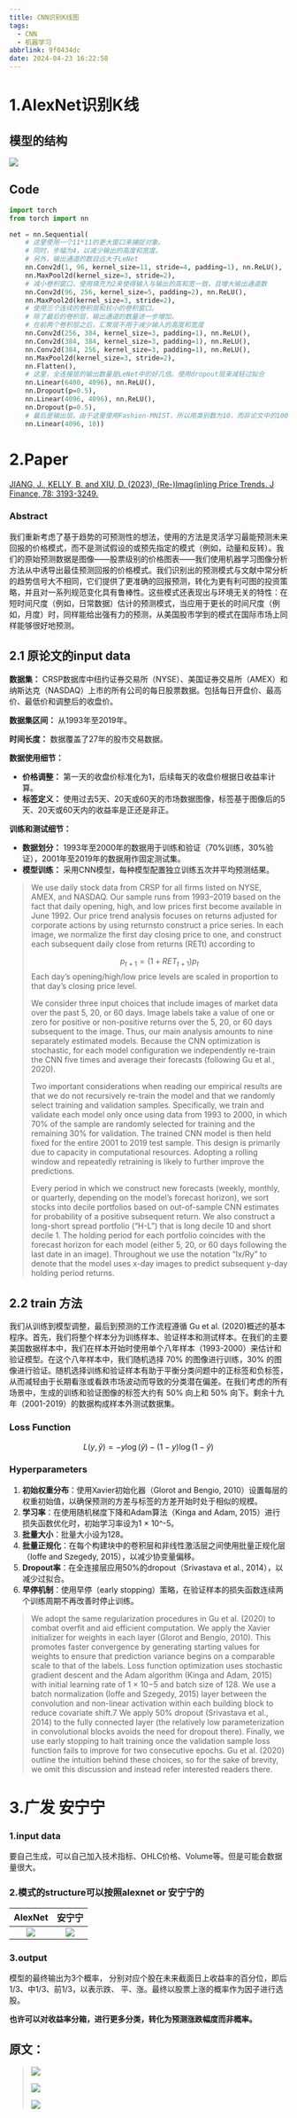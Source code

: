 ```yaml
---
title: CNN识别K线图
tags:
  - CNN
  - 机器学习
abbrlink: 9f0434dc
date: 2024-04-23 16:22:58
---
```


# 1.AlexNet识别K线

## 模型的结构

![](./CNN识别K线图/image-20240423161730775.png)



## Code

```python
import torch
from torch import nn

net = nn.Sequential(
    # 这里使用一个11*11的更大窗口来捕捉对象。
    # 同时，步幅为4，以减少输出的高度和宽度。
    # 另外，输出通道的数目远大于LeNet
    nn.Conv2d(1, 96, kernel_size=11, stride=4, padding=1), nn.ReLU(),
    nn.MaxPool2d(kernel_size=3, stride=2),
    # 减小卷积窗口，使用填充为2来使得输入与输出的高和宽一致，且增大输出通道数
    nn.Conv2d(96, 256, kernel_size=5, padding=2), nn.ReLU(),
    nn.MaxPool2d(kernel_size=3, stride=2),
    # 使用三个连续的卷积层和较小的卷积窗口。
    # 除了最后的卷积层，输出通道的数量进一步增加。
    # 在前两个卷积层之后，汇聚层不用于减少输入的高度和宽度
    nn.Conv2d(256, 384, kernel_size=3, padding=1), nn.ReLU(),
    nn.Conv2d(384, 384, kernel_size=3, padding=1), nn.ReLU(),
    nn.Conv2d(384, 256, kernel_size=3, padding=1), nn.ReLU(),
    nn.MaxPool2d(kernel_size=3, stride=2),
    nn.Flatten(),
    # 这里，全连接层的输出数量是LeNet中的好几倍。使用dropout层来减轻过拟合
    nn.Linear(6400, 4096), nn.ReLU(),
    nn.Dropout(p=0.5),
    nn.Linear(4096, 4096), nn.ReLU(),
    nn.Dropout(p=0.5),
    # 最后是输出层。由于这里使用Fashion-MNIST，所以用类别数为10，而非论文中的1000
    nn.Linear(4096, 10))
```

# 2.Paper

[JIANG, J., KELLY, B. and XIU, D. (2023), (Re-)Imag(in)ing Price Trends. J Finance, 78: 3193-3249. ](https://papers.ssrn.com/sol3/papers.cfm?abstract_id=3756587)

### Abstract

我们重新考虑了基于趋势的可预测性的想法，使用的方法是灵活学习最能预测未来回报的价格模式，而不是测试假设的或预先指定的模式（例如，动量和反转）。我们的原始预测数据是图像——股票级别的价格图表——我们使用机器学习图像分析方法从中诱导出最佳预测回报的价格模式。我们识别出的预测模式与文献中常分析的趋势信号大不相同，它们提供了更准确的回报预测，转化为更有利可图的投资策略，并且对一系列规范变化具有鲁棒性。这些模式还表现出与环境无关的特性：在短时间尺度（例如，日常数据）估计的预测模式，当应用于更长的时间尺度（例如，月度）时，同样能给出强有力的预测，从美国股市学到的模式在国际市场上同样能够很好地预测。

## 2.1 原论文的input data

**数据集：** CRSP数据库中纽约证券交易所（NYSE）、美国证券交易所（AMEX）和纳斯达克（NASDAQ）上市的所有公司的每日股票数据。包括每日开盘价、最高价、最低价和调整后的收盘价。

**数据集区间：** 从1993年至2019年。

**时间长度：** 数据覆盖了27年的股市交易数据。

**数据使用细节：**

- **价格调整：** 第一天的收盘价标准化为1，后续每天的收盘价根据日收益率计算。
- **标签定义：** 使用过去5天、20天或60天的市场数据图像，标签基于图像后的5天、20天或60天内的收益率是正还是非正。

**训练和测试细节：**

- **数据划分：** 1993年至2000年的数据用于训练和验证（70%训练，30%验证），2001年至2019年的数据用作固定测试集。
- **模型训练：** 采用CNN模型，每种模型配置独立训练五次并平均预测结果。

> We use daily stock data from CRSP for all firms listed on NYSE, AMEX, and NASDAQ. Our sample runs from 1993–2019 based on the fact that daily opening, high, and low prices first become available in June 1992. Our price trend analysis focuses on returns adjusted for corporate actions by using returnsto construct a price series. In each image, we normalize the first day closing price to one, and construct each subsequent daily close from returns (RETt) according to
>
> $$
> p_{t+1}=\left(1+R E T_{t+1}\right) p_t
> $$
> Each day’s opening/high/low price levels are scaled in proportion to that day’s closing price level. 
>
> We consider three input choices that include images of market data over the past 5, 20, or 60 days. Image labels take a value of one or zero for positive or non-positive returns over the 5, 20, or 60 days subsequent to the image. Thus, our main analysis amounts to nine separately estimated models. Because the CNN optimization is stochastic, for each model configuration we independently re-train the CNN five times and average their forecasts (following Gu et al., 2020). 
>
> Two important considerations when reading our empirical results are that we do not recursively re-train the model and that we randomly select training and validation samples. Specifically, we train and validate each model only once using data from 1993 to 2000, in which 70% of the sample are randomly selected for training and the remaining 30% for validation. The trained CNN model is then held fixed for the entire 2001 to 2019 test sample. This design is primarily due to capacity in computational resources. Adopting a rolling window and repeatedly retraining is likely to further improve the predictions.
>
> Every period in which we construct new forecasts (weekly, monthly, or quarterly, depending on the model’s forecast horizon), we sort stocks into decile portfolios based on out-of-sample CNN estimates for probability of a positive subsequent return. We also construct a long-short spread portfolio (“H-L”) that is long decile 10 and short decile 1. The holding period for each portfolio coincides with the forecast horizon for each model (either 5, 20, or 60 days following the last date in an image). Throughout we use the notation “Ix/Ry” to denote that the model uses x-day images to predict subsequent y-day holding period returns.
>
> 

## 2.2 train 方法

我们从训练到模型调整，最后到预测的工作流程遵循 Gu et al. (2020)概述的基本程序。首先，我们将整个样本分为训练样本、验证样本和测试样本。在我们的主要美国数据样本中，我们在样本开始时使用单个八年样本（1993-2000）来估计和验证模型。在这个八年样本中，我们随机选择 70% 的图像进行训练，30%  的图像进行验证。随机选择训练和验证样本有助于平衡分类问题中的正标签和负标签，从而减轻由于长期看涨或看跌市场波动而导致的分类潜在偏差。在我们考虑的所有场景中，生成的训练和验证图像的标签大约有 50% 向上和 50% 向下。剩余十九年（2001-2019）的数据构成样本外测试数据集。

### Loss Function

$$
L(y, \hat{y})=-y \log (\hat{y})-(1-y) \log (1-\hat{y})
$$

### Hyperparameters

1. **初始权重分布**：使用Xavier初始化器（Glorot and Bengio, 2010）设置每层的权重初始值，以确保预测的方差与标签的方差开始时处于相似的规模。
2. **学习率**：在使用随机梯度下降和Adam算法（Kinga and Adam, 2015）进行损失函数优化时，初始学习率设为1 × 10^-5。
3. **批量大小**：批量大小设为128。
4. **批量正规化**：在每个构建块中的卷积层和非线性激活层之间使用批量正规化层（Ioffe and Szegedy, 2015），以减少协变量偏移。
5. **Dropout率**：在全连接层应用50%的dropout（Srivastava et al., 2014），以减少过拟合。
6. **早停机制**：使用早停（early stopping）策略，在验证样本的损失函数连续两个训练周期不再改善时停止训练。

> We adopt the same regularization procedures in Gu et al. (2020) to combat overfit and aid efficient computation. We apply the Xavier initializer for weights in each layer (Glorot and Bengio, 2010). This promotes faster convergence by generating starting values for weights to ensure that prediction variance begins on a comparable scale to that of the labels. Loss function optimization uses stochastic gradient descent and the Adam algorithm (Kinga and Adam, 2015) with initial learning rate of 1 × 10−5 and batch size of 128. We use a batch normalization (Ioffe and Szegedy, 2015) layer between the convolution and non-linear activation within each building block to reduce covariate shift.7 We apply 50% dropout (Srivastava et al., 2014) to the fully connected layer (the relatively low parameterization in convolutional blocks avoids the need for dropout there). Finally, we use early stopping to halt training once the validation sample loss function fails to improve for two consecutive epochs. Gu et al. (2020) outline the intuition behind these choices, so for the sake of brevity, we omit this discussion and instead refer interested readers there.

# 3.广发 安宁宁

### 1.input data

要自己生成，可以自己加入技术指标、OHLC价格、Volume等。但是可能会数据量很大。

### 2.模式的structure可以按照alexnet or 安宁宁的

|                     AlexNet                     |                     安宁宁                      |
| :---------------------------------------------: | :---------------------------------------------: |
| ![](./CNN识别K线图/image-20240423161730775.png) | ![](./CNN识别K线图/image-20240423161801443.png) |

### 3.output

模型的最终输出为3个概率， 分别对应个股在未来截面日上收益率的百分位，即后1/3、中1/3、前1/3，以表示跌、 平、涨。最终以股票上涨的概率作为因子进行选股。

**也许可以对收益率分箱，进行更多分类，转化为预测涨跌幅度而非概率。**

## 原文：

> ![](./CNN识别K线图/image-20240423160948219.png)
>
> ![](./CNN识别K线图/image-20240423161005878.png)
>
> ![](./CNN识别K线图/image-20240423161040743.png)

